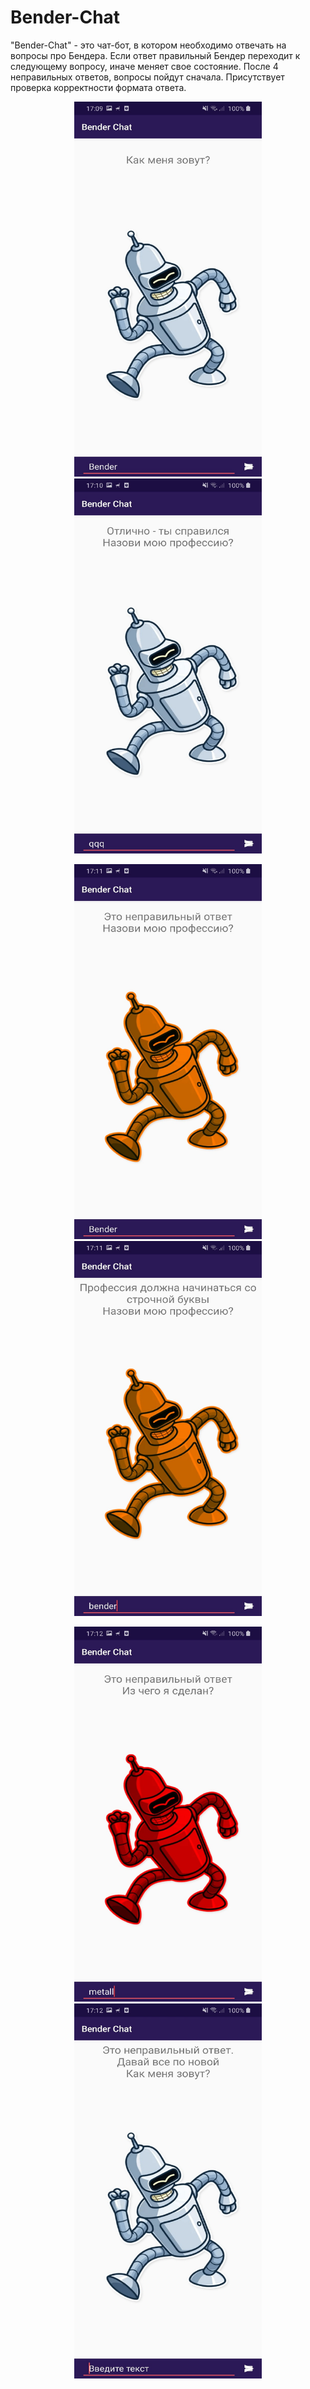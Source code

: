 # Bender-Chat
"Bender-Chat" - это чат-бот, в котором необходимо отвечать на вопросы про Бендера. Если ответ правильный Бендер переходит к следующему вопросу, иначе меняет свое состояние. 
После 4 неправильных ответов, вопросы пойдут сначала. Присутствует проверка корректности формата ответа. 
<p align="center">
  <img src="https://github.com/Neonchick/Bender-Chat/raw/master/images/inmage1.jpg" width="300px" height="600px"/>
  <img src="https://github.com/Neonchick/Bender-Chat/raw/master/images/inmage2.jpg" width="300px" height="600px"/></p>
<p align="center">
  <img src="https://github.com/Neonchick/Bender-Chat/raw/master/images/inmage3.jpg" width="300px" height="600px"/>
  <img src="https://github.com/Neonchick/Bender-Chat/raw/master/images/inmage4.jpg" width="300px" height="600px"/></p>
<p align="center">
  <img src="https://github.com/Neonchick/Bender-Chat/raw/master/images/inmage5.jpg" width="300px" height="600px"/>
  <img src="https://github.com/Neonchick/Bender-Chat/raw/master/images/inmage6.jpg" width="300px" height="600px"/></p>
